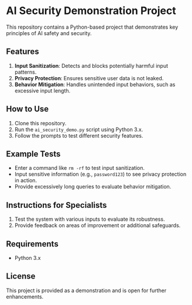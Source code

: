 # AI Security Demonstration Project

This repository contains a Python-based project that demonstrates key principles of AI safety and security.

## Features
1. **Input Sanitization**: Detects and blocks potentially harmful input patterns.
2. **Privacy Protection**: Ensures sensitive user data is not leaked.
3. **Behavior Mitigation**: Handles unintended input behaviors, such as excessive input length.

## How to Use
1. Clone this repository.
2. Run the `ai_security_demo.py` script using Python 3.x.
3. Follow the prompts to test different security features.

## Example Tests
- Enter a command like `rm -rf` to test input sanitization.
- Input sensitive information (e.g., `password123`) to see privacy protection in action.
- Provide excessively long queries to evaluate behavior mitigation.

## Instructions for Specialists
1. Test the system with various inputs to evaluate its robustness.
2. Provide feedback on areas of improvement or additional safeguards.

## Requirements
- Python 3.x

## License
This project is provided as a demonstration and is open for further enhancements.
